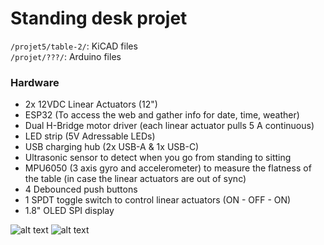 # Standing desk projet

```/projet5/table-2/```: KiCAD files<br>
```/projet/???/```: Arduino files

### Hardware
- 2x 12VDC Linear Actuators (12")
- ESP32 (To access the web and gather info for date, time, weather)
- Dual H-Bridge motor driver (each linear actuator pulls 5 A continuous)
- LED strip (5V Adressable LEDs)
- USB charging hub (2x USB-A & 1x USB-C)
- Ultrasonic sensor to detect when you go from standing to sitting
- MPU6050 (3 axis gyro and accelerometer) to measure the flatness of the table (in case the linear actuators are out of sync)
- 4 Debounced push buttons
- 1 SPDT toggle switch to control linear actuators (ON - OFF - ON)
- 1.8" OLED SPI display

![alt text](https://github.com/Jahjahhhh/projet5/blob/main/schematic.png?raw=true)
![alt text](https://github.com/Jahjahhhh/projet5/blob/main/pcb.png?raw=true)

